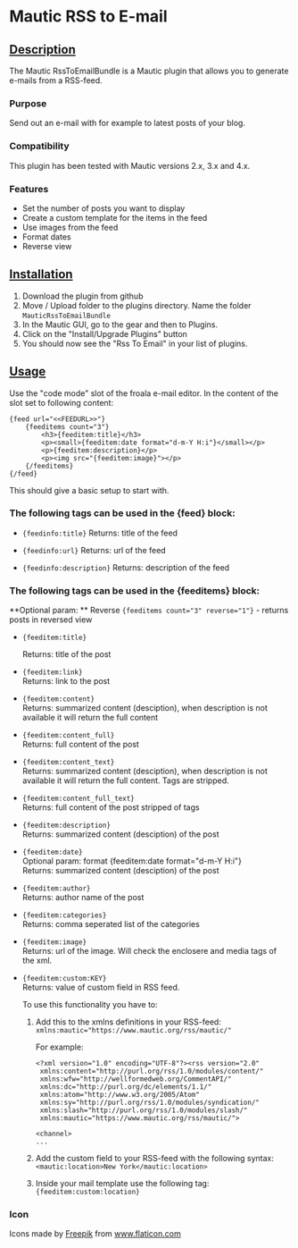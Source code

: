 # Mautic RSS to E-mail

## [Description](id:description)
The Mautic RssToEmailBundle is a Mautic plugin that allows you to generate e-mails from a RSS-feed.

### Purpose
Send out an e-mail with for example to latest posts of your blog.

### Compatibility
This plugin has been tested with Mautic versions 2.x, 3.x and 4.x.

### Features
 * Set the number of posts you want to display
 * Create a custom template for the items in the feed
 * Use images from the feed
 * Format dates
 * Reverse view

## [Installation](id:installation)

1. Download the plugin from github
2. Move / Upload folder to the plugins directory. Name the folder `MauticRssToEmailBundle`
3. In the Mautic GUI, go to the gear and then to Plugins.
4. Click on the "Install/Upgrade Plugins" button
5. You should now see the "Rss To Email" in your list of plugins.

## [Usage](id:usage)
Use the "code mode" slot of the froala e-mail editor. In the content of the slot set to following content:

```
{feed url="<<FEEDURL>>"}
    {feeditems count="3"}
        <h3>{feeditem:title}</h3>
        <p><small>{feeditem:date format="d-m-Y H:i"}</small></p>
        <p>{feeditem:description}</p>
        <p><img src="{feeditem:image}"></p>
    {/feeditems}
{/feed}
```

This should give a basic setup to start with.

### The following tags can be used in the {feed} block:

* `{feedinfo:title}`
  Returns: title of the feed

* `{feedinfo:url}`
  Returns: url of the feed

* `{feedinfo:description}`
  Returns: description of the feed

### The following tags can be used in the {feeditems} block:

**Optional param: **
Reverse `{feeditems count="3" reverse="1"}` - returns posts in reversed view

* `{feeditem:title}`

  Returns: title of the post

* `{feeditem:link}`  
  Returns: link to the post

* `{feeditem:content}`  
  Returns: summarized content (desciption), when description is not available it will return the full content

* `{feeditem:content_full}`  
  Returns: full content of the post

* `{feeditem:content_text}`  
  Returns: summarized content (desciption), when description is not available it will return the full content. Tags are stripped.

* `{feeditem:content_full_text}`  
  Returns: full content of the post stripped of tags

* `{feeditem:description}`  
  Returns: summarized content (desciption) of the post

* `{feeditem:date}`  
  Optional param: format {feeditem:date format="d-m-Y H:i"}  
  Returns: summarized content (desciption) of the post

* `{feeditem:author}`  
  Returns: author name of the post

* `{feeditem:categories}`  
  Returns: comma seperated list of the categories

* `{feeditem:image}`  
  Returns: url of the image. Will check the enclosere and media tags of the xml.

* `{feeditem:custom:KEY}`  
  Returns: value of custom field in RSS feed.  

  To use this functionality you have to:
  1. Add this to the xmlns definitions in your RSS-feed: `xmlns:mautic="https://www.mautic.org/rss/mautic/"`  
     
     For example:
     ```
     <?xml version="1.0" encoding="UTF-8"?><rss version="2.0"
	  xmlns:content="http://purl.org/rss/1.0/modules/content/"
	  xmlns:wfw="http://wellformedweb.org/CommentAPI/"
	  xmlns:dc="http://purl.org/dc/elements/1.1/"
	  xmlns:atom="http://www.w3.org/2005/Atom"
	  xmlns:sy="http://purl.org/rss/1.0/modules/syndication/"
	  xmlns:slash="http://purl.org/rss/1.0/modules/slash/"
	  xmlns:mautic="https://www.mautic.org/rss/mautic/">
  
     <channel>
     ...
     ```

  2. Add the custom field to your RSS-feed with the following syntax:   
     `<mautic:location>New York</mautic:location>`

  3. Inside your mail template use the following tag:  
     `{feeditem:custom:location}`

### Icon

<div>Icons made by <a href="https://www.flaticon.com/authors/freepik" title="Freepik">Freepik</a> from <a href="https://www.flaticon.com/" title="Flaticon">www.flaticon.com</a></div>
